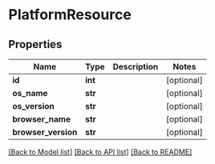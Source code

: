 # PlatformResource

## Properties
Name | Type | Description | Notes
------------ | ------------- | ------------- | -------------
**id** | **int** |  | [optional] 
**os_name** | **str** |  | [optional] 
**os_version** | **str** |  | [optional] 
**browser_name** | **str** |  | [optional] 
**browser_version** | **str** |  | [optional] 

[[Back to Model list]](../README.md#documentation-for-models) [[Back to API list]](../README.md#documentation-for-api-endpoints) [[Back to README]](../README.md)



